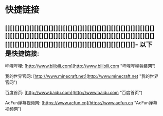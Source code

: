 # 快捷链接
[][][][][][][][][][][][][][][][][][][][][][][][][][][][][][][][][][][][][][][][][][][][][][][][][][][][][][][][][][][][][][][][][][][][][][][][][][][][][][][][][][][][][][][][][]-
以下是快捷链接:
-----------------------------------------------------------------------------------------------------------------------------------------------------------------------------------
哔哩哔哩:
[http://www.bilibili.com](http://www.bilibili.com "哔哩哔哩弹幕网")

我的世界官网:
[http://www.minecraft.net](http://www.minecraft.net "我的世界官网")

百度首页:
[http://www.baidu.com](http://www.baidu.com "百度首页")

AcFun弹幕视频网:
[https://www.acfun.cn](https://www.acfun.cn "AcFun弹幕视频网")
